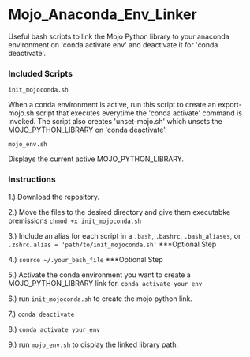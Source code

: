 # Mojo_Anaconda_Env_Linker
Useful bash scripts to link the Mojo Python library to your anaconda environment on 'conda activate env' and deactivate it for 'conda deactivate'.

### Included Scripts

`init_mojoconda.sh`

When a conda environment is active, run this script to create an export-mojo.sh script that executes everytime the 'conda activate' command is invoked. The script also creates 'unset-mojo.sh' which unsets the MOJO_PYTHON_LIBRARY on 'conda deactivate'.

`mojo_env.sh`

Displays the current active MOJO_PYTHON_LIBRARY.

### Instructions

1.) Download the repository.

2.) Move the files to the desired directory and give them executabke premissions `chmod +x init_mojoconda.sh`

3.) Include an alias for each script in a `.bash`, `.bashrc`, `.bash_aliases`, or `.zshrc`. `alias = 'path/to/init_mojoconda.sh'` ***Optional Step

4.) `source ~/.your_bash_file` ***Optional Step

5.) Activate the conda environment you want to create a MOJO_PYTHON_LIBRARY link for. `conda activate your_env`

6.) run `init_mojoconda.sh` to create the mojo python link.

7.) `conda deactivate`

8.) `conda activate your_env`

9.) run `mojo_env.sh` to display the linked library path.
